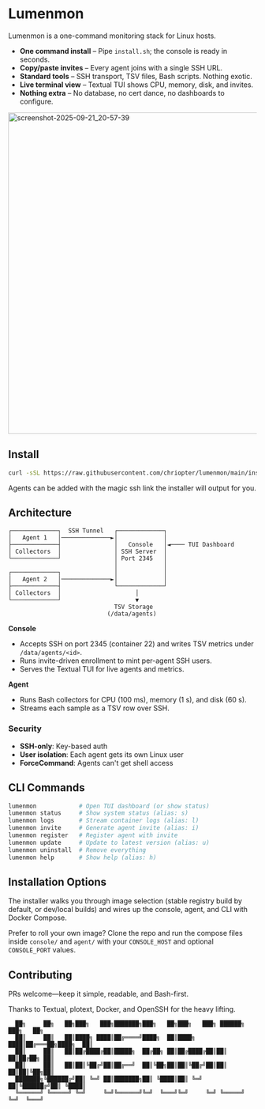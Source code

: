 # Lumenmon

Lumenmon is a one-command monitoring stack for Linux hosts.

- **One command install** – Pipe `install.sh`; the console is ready in seconds.
- **Copy/paste invites** – Every agent joins with a single SSH URL.
- **Standard tools** – SSH transport, TSV files, Bash scripts. Nothing exotic.
- **Live terminal view** – Textual TUI shows CPU, memory, disk, and invites.
- **Nothing extra** – No database, no cert dance, no dashboards to configure.


<img width="650" alt="screenshot-2025-09-21_20-57-39" src="https://github.com/user-attachments/assets/a900ed9c-d519-4c1c-8268-2d2417807aed" />


## Install
```bash
curl -sSL https://raw.githubusercontent.com/chriopter/lumenmon/main/install.sh | bash
```
Agents can be added with the magic ssh link the installer will output for you.

## Architecture

```
┌─────────────┐  SSH Tunnel   ┌─────────────┐
│   Agent 1   │──────────────►│             │
├─────────────┤               │   Console   │◄──── TUI Dashboard
│ Collectors  │               │ SSH Server  │
└─────────────┘               │ Port 2345   │
                              │             │
┌─────────────┐               │             │
│   Agent 2   │──────────────►│             │
├─────────────┤               └─────────────┘
│ Collectors  │                     │
└─────────────┘                     ▼
                              TSV Storage
                            (/data/agents)
```

**Console**
- Accepts SSH on port 2345 (container 22) and writes TSV metrics under `/data/agents/<id>`.
- Runs invite-driven enrollment to mint per-agent SSH users.
- Serves the Textual TUI for live agents and metrics.

**Agent**
- Runs Bash collectors for CPU (100 ms), memory (1 s), and disk (60 s).
- Streams each sample as a TSV row over SSH.

### Security
- **SSH-only**: Key-based auth
- **User isolation**: Each agent gets its own Linux user
- **ForceCommand**: Agents can't get shell access

## CLI Commands

```bash
lumenmon            # Open TUI dashboard (or show status)
lumenmon status     # Show system status (alias: s)
lumenmon logs       # Stream container logs (alias: l)
lumenmon invite     # Generate agent invite (alias: i)
lumenmon register   # Register agent with invite
lumenmon update     # Update to latest version (alias: u)
lumenmon uninstall  # Remove everything
lumenmon help       # Show help (alias: h)
```

## Installation Options

The installer walks you through image selection (stable registry build by default, or dev/local builds) and wires up the console, agent, and CLI with Docker Compose.

Prefer to roll your own image? Clone the repo and run the compose files inside `console/` and `agent/` with your `CONSOLE_HOST` and optional `CONSOLE_PORT` values.

## Contributing

PRs welcome—keep it simple, readable, and Bash-first.

Thanks to Textual, plotext, Docker, and OpenSSH for the heavy lifting.

```
  ██╗     ██╗   ██╗███╗   ███╗███████╗███╗   ██╗███╗   ███╗ ██████╗ ███╗   ██╗
  ██║     ██║   ██║████╗ ████║██╔════╝████╗  ██║████╗ ████║██╔═══██╗████╗  ██║
  ██║     ██║   ██║██╔████╔██║█████╗  ██╔██╗ ██║██╔████╔██║██║   ██║██╔██╗ ██║
  ██║     ██║   ██║██║╚██╔╝██║██╔══╝  ██║╚██╗██║██║╚██╔╝██║██║   ██║██║╚██╗██║
  ███████╗╚██████╔╝██║ ╚═╝ ██║███████╗██║ ╚████║██║ ╚═╝ ██║╚██████╔╝██║ ╚████║
  ╚══════╝ ╚═════╝ ╚═╝     ╚═╝╚══════╝╚═╝  ╚═══╝╚═╝     ╚═╝ ╚═════╝ ╚═╝  ╚═══╝
```
